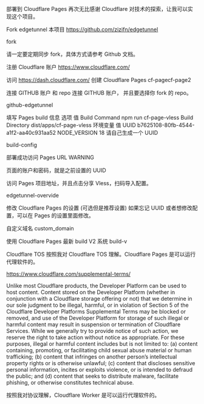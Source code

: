 部署到 Cloudflare Pages
再次无比感谢 Cloudflare 对技术的探索，让我可以实现这个项目。

Fork edgetunnel 本项目
https://github.com/zizifn/edgetunnel

fork

请一定要定期同步 fork，具体方式请参考 Github 文档。

注册 Cloudflare 账户
https://www.cloudflare.com/

访问 https://dash.cloudflare.com/
创建 Cloudflare Pages
cf-pagecf-page2

连接 GITHUB 账户 和 repo
连接 GITHUB 账户， 并且要选择你 fork 的 repo。

github-edgetunnel

填写 Pages build 信息
选项	值
Build Command	npm run cf-page-vless
Build Directory	dist/apps/cf-page-vless
环境变量	值
UUID	b7625108-80fb-4544-a1f2-aa40c931aa52
NODE_VERSION	18
请自己生成一个 UUID

build-config

部署成功访问 Pages URL
WARNING

页面的账户和密码，就是之前设置的 UUID

访问 Pages 项目地址，并且点击分享 Vless，扫码导入配置。

edgetunnel-overvide

修改 Cloudflare Pages 的设置 (可选但是推荐设置)
如果忘记 UUID 或者想修改配置，可以在 Pages 的设置里面修改。

自定义域名
custom_domain

使用 Cloudflare Pages 最新 build V2 系统
build-v

Cloudflare TOS
按照我对 Cloudflare TOS 理解。Cloudflare Pages 是可以运行代理软件的。

https://www.cloudflare.com/supplemental-terms/

Unlike most Cloudflare products, the Developer Platform can be used to host content. Content stored on the Developer Platform (whether in conjunction with a Cloudflare storage offering or not) that we determine in our sole judgment to be illegal, harmful, or in violation of Section 5 of the Cloudflare Developer Platforms Supplemental Terms may be blocked or removed, and use of the Developer Platform for storage of such illegal or harmful content may result in suspension or termination of Cloudflare Services. While we generally try to provide notice of such action, we reserve the right to take action without notice as appropriate. For these purposes, illegal or harmful content includes but is not limited to: (a) content containing, promoting, or facilitating child sexual abuse material or human trafficking; (b) content that infringes on another person’s intellectual property rights or is otherwise unlawful; (c) content that discloses sensitive personal information, incites or exploits violence, or is intended to defraud the public; and (d) content that seeks to distribute malware, facilitate phishing, or otherwise constitutes technical abuse.

按照我对协议理解，Cloudflare Worker 是可以运行代理软件的。

